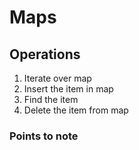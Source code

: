 # Maps

## Operations
1. Iterate over map
2. Insert the item in map
3. Find the item
5. Delete the item from map

### Points to note